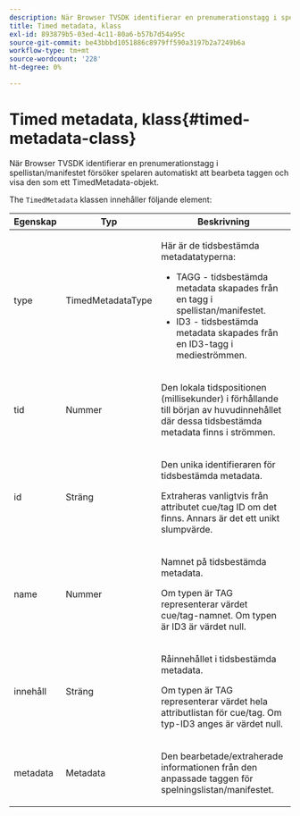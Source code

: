 ```yaml
---
description: När Browser TVSDK identifierar en prenumerationstagg i spellistan/manifestet försöker spelaren automatiskt att bearbeta taggen och visa den som ett TimedMetadata-objekt.
title: Timed metadata, klass
exl-id: 893879b5-03ed-4c11-80a6-b57b7d54a95c
source-git-commit: be43bbbd1051886c8979ff590a3197b2a7249b6a
workflow-type: tm+mt
source-wordcount: '228'
ht-degree: 0%

---
```


# Timed metadata, klass{#timed-metadata-class}

När Browser TVSDK identifierar en prenumerationstagg i spellistan/manifestet försöker spelaren automatiskt att bearbeta taggen och visa den som ett TimedMetadata-objekt.

The `TimedMetadata` klassen innehåller följande element:

<table id="table_5827A0626EDC45F68DC3E7644F3EFF69"> 
 <thead> 
  <tr> 
   <th colname="col1" class="entry"> Egenskap </th> 
   <th colname="col02" class="entry"> Typ </th> 
   <th colname="col2" class="entry"> Beskrivning </th> 
  </tr>
 </thead>
 <tbody> 
  <tr> 
   <td colname="col1"> <p>type </p> </td> 
   <td colname="col02"> <p><span class="codeph"> TimedMetadataType</span> </p> </td> 
   <td colname="col2"> <p>Här är de tidsbestämda metadatatyperna: 
     <ul id="ul_E79C375A54C64BF09A927EE8983E98E3"> 
      <li id="li_F1907521CDBE47E282A87AF0A7A1477A">TAGG - tidsbestämda metadata skapades från en tagg i spellistan/manifestet. </li> 
      <li id="li_5B0C0B0F247144709F86E6654A5AB500">ID3 - tidsbestämda metadata skapades från en ID3-tagg i medieströmmen. </li> 
     </ul> </p> </td> 
  </tr> 
  <tr> 
   <td colname="col1"> <p>tid </p> </td> 
   <td colname="col02"> <p>Nummer </p> </td> 
   <td colname="col2"> <p>Den lokala tidspositionen (millisekunder) i förhållande till början av huvudinnehållet där dessa tidsbestämda metadata finns i strömmen. </p> </td> 
  </tr> 
  <tr> 
   <td colname="col1"> <p>id </p> </td> 
   <td colname="col02"> <p>Sträng </p> </td> 
   <td colname="col2"> <p>Den unika identifieraren för tidsbestämda metadata. </p> <p>Extraheras vanligtvis från attributet cue/tag ID om det finns. Annars är det ett unikt slumpvärde. </p> </td> 
  </tr> 
  <tr> 
   <td colname="col1"> <p>name </p> </td> 
   <td colname="col02"> <p>Nummer </p> </td> 
   <td colname="col2"> <p>Namnet på tidsbestämda metadata. </p> <p>Om typen är TAG representerar värdet cue/tag-namnet. Om typen är ID3 är värdet null. </p> </td> 
  </tr> 
  <tr> 
   <td colname="col1"> <p>innehåll </p> </td> 
   <td colname="col02"> <p>Sträng </p> </td> 
   <td colname="col2"> <p>Råinnehållet i tidsbestämda metadata. </p> <p>Om typen är TAG representerar värdet hela attributlistan för cue/tag. Om typ-ID3 anges är värdet null. </p> </td> 
  </tr> 
  <tr> 
   <td colname="col1"> <p>metadata </p> </td> 
   <td colname="col02"> <p><span class="codeph"> Metadata</span> </p> </td> 
   <td colname="col2"> <p>Den bearbetade/extraherade informationen från den anpassade taggen för spelningslistan/manifestet. </p> </td> 
  </tr> 
 </tbody> 
</table>
